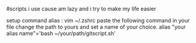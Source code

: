 #scripts i use cause am lazy and i try to make my life easier 

setup command alias : 
vim ~/.zshrc
paste the following command in your file change the path to yours and set a name of your choice.
alias "your alias name"='bash ~/your/path/gitscript.sh'
